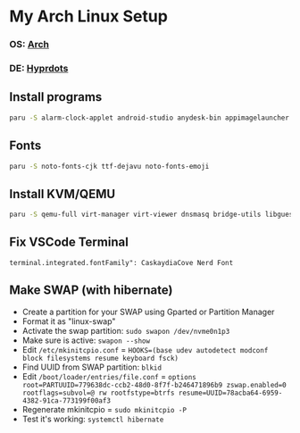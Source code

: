 # My Arch Linux Setup

### **OS**: [Arch](https://archlinux.org/)
### **DE**: [Hyprdots](https://github.com/prasanthrangan/hyprdots)

## Install programs
```bash
paru -S alarm-clock-applet android-studio anydesk-bin appimagelauncher btop deemix-fix-gui-git discord element-desktop enpass-bin filelight firefox firefox-pwa flutter-bin fsearch git gnome-disk-utility gparted gwenview hypnotix htop kdeconnect kate kid3 konsole linutil localsend mediainfo-gui mkvalidator mkvtoolnix-gui nano neofetch net-tools nordvpn-bin notion-app-electron obsidian onlyoffice-bin partitionmamager plex-media-player plex-media-server-plexpass python-pipx python-pypresence qalculate-gtk qbittorrent rclone rssguard rsync sox soulseekqt subtitleedit syncthing tauon-music-box telegram-desktop thunderbird uget visual-studio-code-bin webapp-manager -y
```

## Fonts
```bash
paru -S noto-fonts-cjk ttf-dejavu noto-fonts-emoji
```

## Install KVM/QEMU
```bash
paru -S qemu-full virt-manager virt-viewer dnsmasq bridge-utils libguestfs ebtables vde2 openbsd-netcat -y
```

## Fix VSCode Terminal
```
terminal.integrated.fontFamily": CaskaydiaCove Nerd Font
```

## Make SWAP (with hibernate)
- Create a partition for your SWAP using Gparted or Partition Manager
- Format it as "linux-swap"
- Activate the swap partition: `sudo swapon /dev/nvme0n1p3`
- Make sure is active: `swapon --show`
- Edit `/etc/mkinitcpio.conf` = `HOOKS=(base udev autodetect modconf block filesystems resume keyboard fsck)`
- Find UUID from SWAP partition: `blkid`
- Edit `/boot/loader/entries/file.conf` = `options root=PARTUUID=779638dc-ccb2-48d0-8f7f-b246471896b9 zswap.enabled=0 rootflags=subvol=@ rw rootfstype=btrfs resume=UUID=78acba64-6959-4382-91ca-773199f00af3`
- Regenerate mkinitcpio = `sudo mkinitcpio -P`
- Test it's working: `systemctl hibernate`
